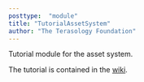 ```yaml
---
posttype:  "module"  
title: "TutorialAssetSystem"
author: "The Terasology Foundation"
---
```

Tutorial module for the asset system.

The tutorial is contained in the [wiki](https://github.com/Terasology/TutorialAssetSystem/wiki).